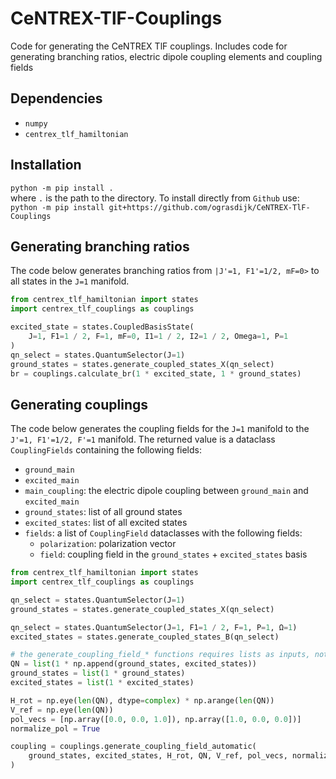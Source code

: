 # CeNTREX-TlF-Couplings
Code for generating the CeNTREX TlF couplings. 
Includes code for generating branching ratios, electric dipole coupling elements and coupling fields

## Dependencies
* `numpy`
* `centrex_tlf_hamiltonian`

## Installation
`python -m pip install .`  
where `.` is the path to the directory. To install directly from `Github` use:  
`python -m pip install git+https://github.com/ograsdijk/CeNTREX-TlF-Couplings`

## Generating branching ratios
The code below generates branching ratios from `|J'=1, F1'=1/2, mF=0>` to all states in the `J=1` manifold.
```Python
from centrex_tlf_hamiltonian import states
import centrex_tlf_couplings as couplings

excited_state = states.CoupledBasisState(
    J=1, F1=1 / 2, F=1, mF=0, I1=1 / 2, I2=1 / 2, Omega=1, P=1
)
qn_select = states.QuantumSelector(J=1)
ground_states = states.generate_coupled_states_X(qn_select)
br = couplings.calculate_br(1 * excited_state, 1 * ground_states)
```

## Generating couplings
The code below generates the coupling fields for the `J=1` manifold to the `J'=1, F1'=1/2, F'=1` manifold. The returned value is a dataclass `CouplingFields` containing the following fields:  
* `ground_main`
* `excited_main`
* `main_coupling`: the electric dipole coupling between `ground_main` and `excited_main`
* `ground_states`: list of all ground states
* `excited_states`: list of all excited states
* `fields`: a list of `CouplingField` dataclasses with the following fields:  
  * `polarization`: polarization vector
  * `field`: coupling field in the `ground_states` + `excited_states` basis

```Python
from centrex_tlf_hamiltonian import states
import centrex_tlf_couplings as couplings

qn_select = states.QuantumSelector(J=1)
ground_states = states.generate_coupled_states_X(qn_select)

qn_select = states.QuantumSelector(J=1, F1=1 / 2, F=1, P=1, Ω=1)
excited_states = states.generate_coupled_states_B(qn_select)

# the generate_coupling_field_* functions requires lists as inputs, not np.ndarrays
QN = list(1 * np.append(ground_states, excited_states))
ground_states = list(1 * ground_states)
excited_states = list(1 * excited_states)

H_rot = np.eye(len(QN), dtype=complex) * np.arange(len(QN))
V_ref = np.eye(len(QN))
pol_vecs = [np.array([0.0, 0.0, 1.0]), np.array([1.0, 0.0, 0.0])]
normalize_pol = True

coupling = couplings.generate_coupling_field_automatic(
    ground_states, excited_states, H_rot, QN, V_ref, pol_vecs, normalize_pol
)
```
